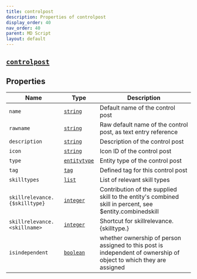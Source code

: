 ```yaml
---
title: controlpost
description: Properties of controlpost
display_order: 40
nav_order: 40
parent: MD Script
layout: default
---
```


##  [`controlpost`](./controlpost.html) 


## Properties

| Name | Type | Description |
|------|------|-------------|
| `name` | [`string`](./string.html) | Default name of the control post |
| `rawname` | [`string`](./string.html) | Raw default name of the control post, as text entry reference |
| `description` | [`string`](./string.html) | Description of the control post |
| `icon` | [`string`](./string.html) | Icon ID of the control post |
| `type` | [`entitytype`](./entitytype.html) | Entity type of the control post |
| `tag` | [`tag`](./tag.html) | Defined tag for this control post |
| `skilltypes` | [`list`](./list.html) | List of relevant skill types |
| `skillrelevance.{$skilltype}` | [`integer`](./integer.html) | Contribution of the supplied skill to the entity's combined skill in percent, see $entity.combinedskill |
| `skillrelevance.<skillname>` | [`integer`](./integer.html) | Shortcut for skillrelevance.{skilltype.<skillname>} |
| `isindependent` | [`boolean`](./boolean.html) | whether ownership of person assigned to this post is independent of ownership of object to which they are assigned |




